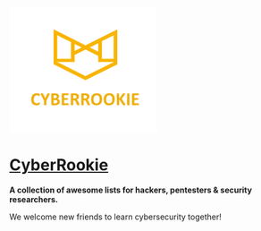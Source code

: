 
![CyberRookie](CyberRookie.PNG)

# [CyberRookie](https://github.com/luorshi/CyberRookie) 

**A collection of awesome lists for hackers, pentesters & security researchers.**

We welcome new friends to learn cybersecurity together!
